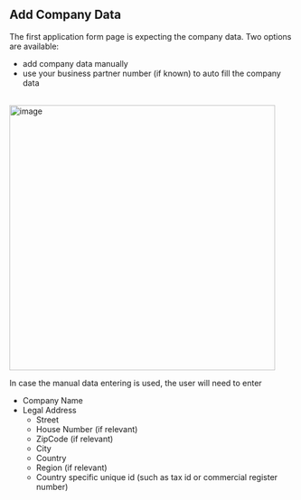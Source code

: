 ## Add Company Data

The first application form page is expecting the company data.
Two options are available:

- add company data manually
- use your business partner number (if known) to auto fill the company data

<br>
<img width="470" alt="image" src="https://user-images.githubusercontent.com/94133633/221654912-44d21a36-3f3a-42c3-bae7-7e8b6013d4ff.png">
<br>

In case the manual data entering is used, the user will need to enter

- Company Name
- Legal Address
  - Street
  - House Number (if relevant)
  - ZipCode (if relevant)
  - City
  - Country
  - Region (if relevant)
  - Country specific unique id (such as tax id or commercial register number)

<br>
<br>
